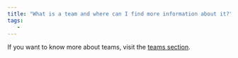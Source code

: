 ```yaml
---
title: "What is a team and where can I find more information about it?"
tags:
   - 
---
```


If you want to know more about teams, visit the [teams section](../app/features/teams.md).